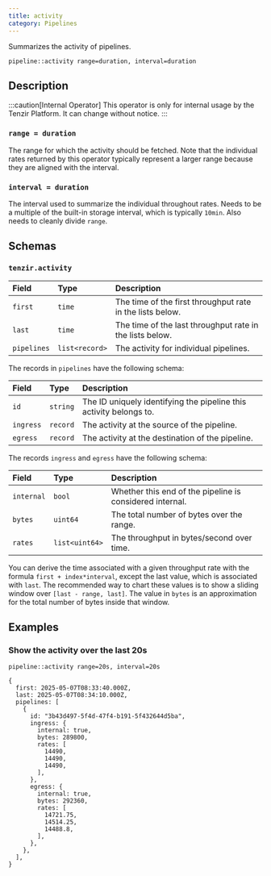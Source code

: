 ```yaml
---
title: activity
category: Pipelines
---
```


Summarizes the activity of pipelines.

```tql
pipeline::activity range=duration, interval=duration
```

## Description

:::caution[Internal Operator]
This operator is only for internal usage by the Tenzir Platform. It can change
without notice.
:::

### `range = duration`

The range for which the activity should be fetched. Note that the individual
rates returned by this operator typically represent a larger range because they
are aligned with the interval.

### `interval = duration`

The interval used to summarize the individual throughout rates. Needs to be a
multiple of the built-in storage interval, which is typically `10min`. Also
needs to cleanly divide `range`.

## Schemas

### `tenzir.activity`

| Field       | Type           | Description                                               |
| :---------- | :------------- | :-------------------------------------------------------- |
| `first`     | `time`         | The time of the first throughput rate in the lists below. |
| `last`      | `time`         | The time of the last throughput rate in the lists below.  |
| `pipelines` | `list<record>` | The activity for individual pipelines.                    |

The records in `pipelines` have the following schema:

| Field     | Type     | Description                                                        |
| :-------- | :------- | :----------------------------------------------------------------- |
| `id`      | `string` | The ID uniquely identifying the pipeline this activity belongs to. |
| `ingress` | `record` | The activity at the source of the pipeline.                        |
| `egress`  | `record` | The activity at the destination of the pipeline.                   |

The records `ingress` and `egress` have the following schema:

| Field      | Type           | Description                                              |
| :--------- | :------------- | :------------------------------------------------------- |
| `internal` | `bool`         | Whether this end of the pipeline is considered internal. |
| `bytes`    | `uint64`       | The total number of bytes over the range.                |
| `rates`    | `list<uint64>` | The throughput in bytes/second over time.                |

You can derive the time associated with a given throughput rate with the formula
`first + index*interval`, except the last value, which is associated with
`last`. The recommended way to chart these values is to show a sliding window
over `[last - range, last]`. The value in `bytes` is an approximation for the
total number of bytes inside that window.

## Examples

### Show the activity over the last 20s

```tql
pipeline::activity range=20s, interval=20s
```

```tql
{
  first: 2025-05-07T08:33:40.000Z,
  last: 2025-05-07T08:34:10.000Z,
  pipelines: [
    {
      id: "3b43d497-5f4d-47f4-b191-5f432644d5ba",
      ingress: {
        internal: true,
        bytes: 289800,
        rates: [
          14490,
          14490,
          14490,
        ],
      },
      egress: {
        internal: true,
        bytes: 292360,
        rates: [
          14721.75,
          14514.25,
          14488.8,
        ],
      },
    },
  ],
}
```
